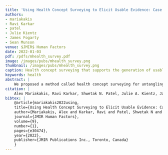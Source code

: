 ```yaml
---
title: 'Using Health Concept Surveying to Elicit Usable Evidence: Case Studies of a Novel Evaluation Methodology'
authors: 
- mariakakis
- Ravi Karkar
- patel
- Julie Kientz
- James Fogarty
- Sean Munson
venue: $JMIR$ Human Factors
date: 2022-01-03
pdf: /pdfs/mhealth_survey.pdf
image: /images/pubs/mhealth_survey.png
thumbnail: /images/pubs/mhealth_survey.png
caption: Health concept surveying that supports the generation of usable evidence as people develop health intervention technologies.
keywords: health
abstract: |
    We proposed a method called health concept surveying for untangling the causal relationships that people develop around conceptual HITs. In health concept surveying, investigators gather reactions to design concepts through a scenario-based survey instrument. As the investigator manipulates characteristics related to their HIT, the survey instrument also measures proximal cognitive factors according to a health behavior change model to project how HIT design decisions may affect the adoption and acceptability of an HIT. Responses to the survey instrument were analyzed using path analysis to untangle the causal effects of these factors on the outcome variables
citation: |
    Alex Mariakakis, Ravi Karkar, Shwetak N. Patel, Julie A. Kientz, James Fogarty, and Sean A. Munson. "Using Health Concept Surveying to Elicit Usable Evidence: Case Studies of a Novel Evaluation Methodology." JMIR Human Factors 9, no. 1 (2022): e30474.
bibtex: |
    @article{mariakakis2022using,
    title={Using Health Concept Surveying to Elicit Usable Evidence: Case Studies of a Novel Evaluation Methodology},
    author={Mariakakis, Alex and Karkar, Ravi and Patel, Shwetak N and Kientz, Julie A and Fogarty, James and Munson, Sean A and others},
    journal={JMIR Human Factors},
    volume={9},
    number={1},
    pages={e30474},
    year={2022},
    publisher={JMIR Publications Inc., Toronto, Canada}
    }
---
```


